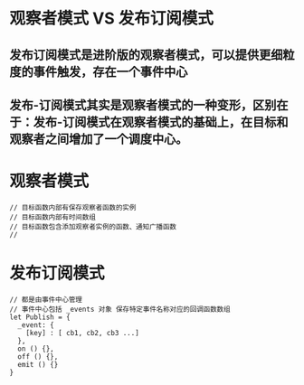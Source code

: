 # 观察者模式 VS 发布订阅模式

## 发布订阅模式是进阶版的观察者模式，可以提供更细粒度的事件触发，存在一个事件中心
## 发布-订阅模式其实是观察者模式的一种变形，区别在于：发布-订阅模式在观察者模式的基础上，在目标和观察者之间增加了一个调度中心。

# 观察者模式

```
// 目标函数内部有保存观察者函数的实例
// 目标函数内部有时间数组
// 目标函数包含添加观察者实例的函数、通知广播函数
//

```

# 发布订阅模式

```
// 都是由事件中心管理
// 事件中心包括 _events 对象 保存特定事件名称对应的回调函数数组
let Publish = {
  _event: {
    [key] : [ cb1, cb2, cb3 ...]
  },
  on () {},
  off () {},
  emit () {}
}
```
